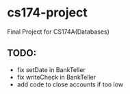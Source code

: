 # cs174-project
Final Project for CS174A(Databases)

## TODO:
* fix setDate in BankTeller
* fix writeCheck in BankTeller
* add code to close accounts if too low
